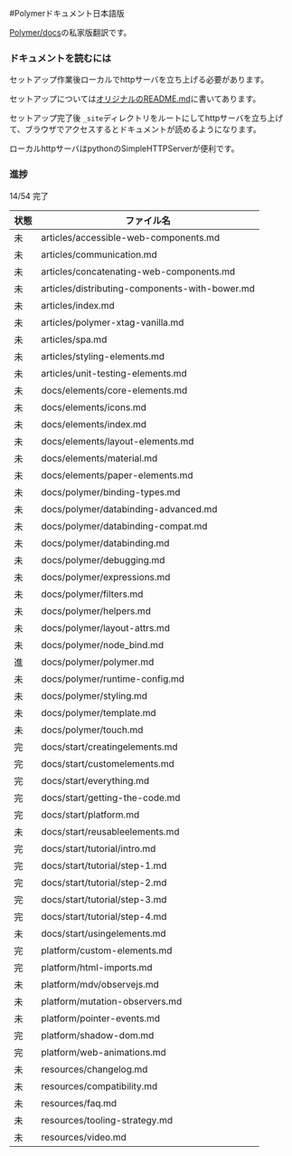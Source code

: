 #Polymerドキュメント日本語版

[Polymer/docs](https://github.com/Polymer/docs)の私家版翻訳です。

### ドキュメントを読むには
セットアップ作業後ローカルでhttpサーバを立ち上げる必要があります。

セットアップについては[オリジナルのREADME.md](./docs_ja/README.md)に書いてあります。

セットアップ完了後 ``_site``ディレクトリをルートにしてhttpサーバを立ち上げて、ブラウザでアクセスするとドキュメントが読めるようになります。

ローカルhttpサーバはpythonのSimpleHTTPServerが便利です。

### 進捗

14/54 完了

| 状態 | ファイル名 |
|----|--------------------------------------|
| 未 | articles/accessible-web-components.md |
| 未 | articles/communication.md |
| 未 | articles/concatenating-web-components.md |
| 未 | articles/distributing-components-with-bower.md |
| 未 | articles/index.md |
| 未 | articles/polymer-xtag-vanilla.md |
| 未 | articles/spa.md |
| 未 | articles/styling-elements.md |
| 未 | articles/unit-testing-elements.md |
| 未 | docs/elements/core-elements.md |
| 未 | docs/elements/icons.md |
| 未 | docs/elements/index.md |
| 未 | docs/elements/layout-elements.md |
| 未 | docs/elements/material.md |
| 未 | docs/elements/paper-elements.md |
| 未 | docs/polymer/binding-types.md |
| 未 | docs/polymer/databinding-advanced.md |
| 未 | docs/polymer/databinding-compat.md |
| 未 | docs/polymer/databinding.md |
| 未 | docs/polymer/debugging.md |
| 未 | docs/polymer/expressions.md |
| 未 | docs/polymer/filters.md |
| 未 | docs/polymer/helpers.md |
| 未 | docs/polymer/layout-attrs.md |
| 未 | docs/polymer/node_bind.md |
| 進 | docs/polymer/polymer.md |
| 未 | docs/polymer/runtime-config.md |
| 未 | docs/polymer/styling.md |
| 未 | docs/polymer/template.md |
| 未 | docs/polymer/touch.md |
| 完 | docs/start/creatingelements.md |
| 完 | docs/start/customelements.md |
| 完 | docs/start/everything.md |
| 完 | docs/start/getting-the-code.md |
| 完 | docs/start/platform.md |
| 未 | docs/start/reusableelements.md |
| 完 | docs/start/tutorial/intro.md |
| 完 | docs/start/tutorial/step-1.md |
| 完 | docs/start/tutorial/step-2.md |
| 完 | docs/start/tutorial/step-3.md |
| 完 | docs/start/tutorial/step-4.md |
| 未 | docs/start/usingelements.md |
| 完 | platform/custom-elements.md |
| 完 | platform/html-imports.md |
| 未 | platform/mdv/observejs.md |
| 未 | platform/mutation-observers.md |
| 未 | platform/pointer-events.md |
| 完 | platform/shadow-dom.md |
| 完 | platform/web-animations.md |
| 未 | resources/changelog.md |
| 未 | resources/compatibility.md |
| 未 | resources/faq.md |
| 未 | resources/tooling-strategy.md |
| 未 | resources/video.md |
